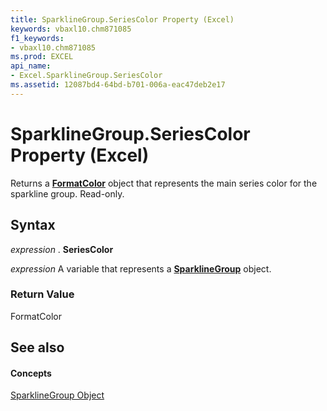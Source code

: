 ```yaml
---
title: SparklineGroup.SeriesColor Property (Excel)
keywords: vbaxl10.chm871085
f1_keywords:
- vbaxl10.chm871085
ms.prod: EXCEL
api_name:
- Excel.SparklineGroup.SeriesColor
ms.assetid: 12087bd4-64bd-b701-006a-eac47deb2e17
---
```



# SparklineGroup.SeriesColor Property (Excel)

Returns a  **[FormatColor](formatcolor-object-excel.md)** object that represents the main series color for the sparkline group. Read-only.


## Syntax

 _expression_ . **SeriesColor**

 _expression_ A variable that represents a **[SparklineGroup](sparklinegroup-object-excel.md)** object.


### Return Value

FormatColor


## See also


#### Concepts


[SparklineGroup Object](sparklinegroup-object-excel.md)

